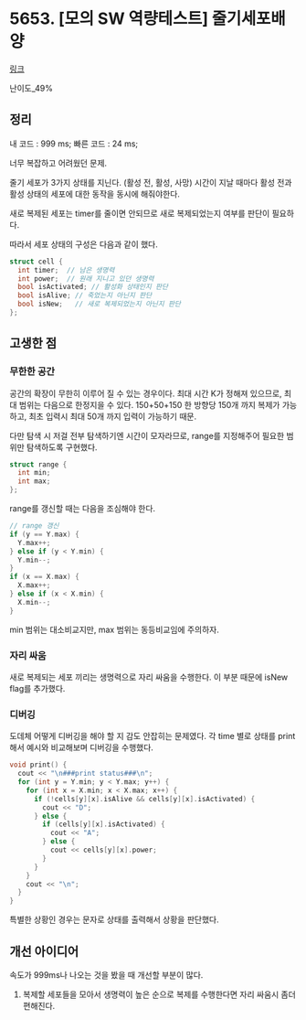 # 5653. [모의 SW 역량테스트] 줄기세포배양

[링크](https://swexpertacademy.com/main/code/problem/problemDetail.do?contestProbId=AWXRJ8EKe48DFAUo)

난이도\_49%

## 정리

내 코드 : 999 ms;
빠른 코드 : 24 ms;

너무 복잡하고 어려웠던 문제.

줄기 세포가 3가지 상태를 지닌다. (활성 전, 활성, 사망)
시간이 지날 때마다 활성 전과 활성 상태의 세포에 대한 동작을 동시에 해줘야한다.

새로 복제된 세포는 timer를 줄이면 안되므로 새로 복제되었는지 여부를 판단이 필요하다.

따라서 세포 상태의 구성은 다음과 같이 했다.

```cpp
struct cell {
  int timer;  // 남은 생명력
  int power;  // 원래 지니고 있던 생명력
  bool isActivated; // 활성화 상태인지 판단
  bool isAlive; // 죽었는지 아닌지 판단
  bool isNew;   // 새로 복제되었는지 아닌지 판단
};
```

## 고생한 점

### 무한한 공간

공간의 확장이 무한히 이루어 질 수 있는 경우이다.
최대 시간 K가 정해져 있으므로, 최대 범위는 다음으로 한정지을 수 있다.
150+50+150
한 방향당 150개 까지 복제가 가능하고, 최초 입력시 최대 50개 까지 입력이 가능하기 때문.

다만 탐색 시 저걸 전부 탐색하기엔 시간이 모자라므로,
range를 지정해주어 필요한 범위만 탐색하도록 구현했다.

```cpp
struct range {
  int min;
  int max;
};
```

range를 갱신할 때는 다음을 조심해야 한다.

```cpp
// range 갱신
if (y == Y.max) {
  Y.max++;
} else if (y < Y.min) {
  Y.min--;
}
if (x == X.max) {
  X.max++;
} else if (x < X.min) {
  X.min--;
}
```

min 범위는 대소비교지만, max 범위는 동등비교임에 주의하자.

### 자리 싸움

새로 복제되는 세포 끼리는 생명력으로 자리 싸움을 수행한다.
이 부분 때문에 isNew flag를 추가했다.

### 디버깅

도데체 어떻게 디버깅을 해야 할 지 감도 안잡히는 문제였다.
각 time 별로 상태를 print 해서 예시와 비교해보며 디버깅을 수행했다.

```cpp
void print() {
  cout << "\n###print status###\n";
  for (int y = Y.min; y < Y.max; y++) {
    for (int x = X.min; x < X.max; x++) {
      if (!cells[y][x].isAlive && cells[y][x].isActivated) {
        cout << "D";
      } else {
        if (cells[y][x].isActivated) {
          cout << "A";
        } else {
          cout << cells[y][x].power;
        }
      }
    }
    cout << "\n";
  }
}
```

특별한 상황인 경우는 문자로 상태를 출력해서 상황을 판단했다.

## 개선 아이디어

속도가 999ms나 나오는 것을 봤을 때 개선할 부분이 많다.

1. 복제할 세포들을 모아서 생명력이 높은 순으로 복제를 수행한다면 자리 싸움시 좀더 편해진다.
